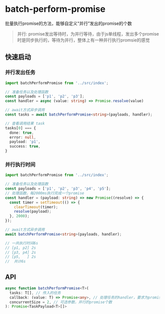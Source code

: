 # batch-perform-promise

批量执行promise的方法，能够自定义“并行”发出的promise的个数

> 并行: promise发出等待时，为并行等待，由于js单线程，发出多个promise时是同步执行的，等待为并行，整体上有一种并行执行promsie的感觉


## 快速启动

### 并行发出任务

```ts
import batchPerformPromise from '../src/index';

// 准备任务以及处理函数
const payloads = ['p1', 'p2', 'p3'];
const handler = async (value: string) => Promise.resolve(value)

// await方式异步调用
const tasks = await batchPerformPromise<string>(payloads, handler);

// 查看调用结果 task
tasks[0] === {
  done: true,
  error: null,
  payload: 'p1',
  success: true,
}
```

### 并行执行时间

```ts
import batchPerformPromise from '../src/index';

// 准备任务以及处理函数
const payloads = ['p1', 'p2', 'p3', 'p4', 'p5'];
// 处理函数，每2000ms执行完成一个promise
const handler = (payload: string) => new Promise((resolve) => {
  const timer = setTimeout(() => {
    clearTimeout(timer);
    resolve(payload);
  }, 2000);
});

// await方式异步调用
await batchPerformPromise<string>(payloads, handler);

// 一共执行时间6s
// [p1, p2] 2s
// [p3, p4] 2s
// [p5,   ] 2s
//  共计6s
```

## API

```ts
async function batchPerformPromise<T>(
  tasks: T[], // 传入的任务
  callback: (value: T) => Promise<any>, // 处理任务的handler，要求为promise调用
  concurrentSize = 2, // 可选参数，并行的promise个数
): Promise<TaskPayload<T>[]>
```
